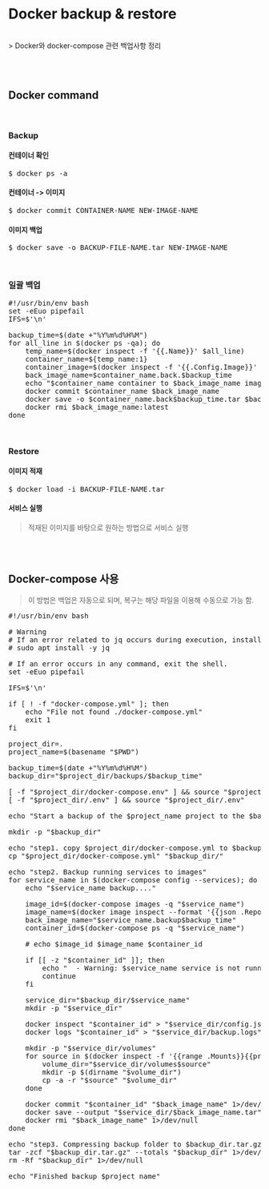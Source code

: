 # Docker backup & restore
</br>
> Docker와 docker-compose 관련 백업사항 정리

</br></br>

## Docker command
</br>

### Backup
#### 컨테이너 확인
<pre>$ docker ps -a</pre>
#### 컨테이너 -> 이미지
<pre>$ docker commit CONTAINER-NAME NEW-IMAGE-NAME</pre>
#### 이미지 백업
<pre>$ docker save -o BACKUP-FILE-NAME.tar NEW-IMAGE-NAME</pre>
</br>

### 일괄 백업
<pre>#!/usr/bin/env bash
set -eEuo pipefail
IFS=$'\n'

backup_time=$(date +"%Y%m%d%H%M")
for all_line in $(docker ps -qa); do
    temp_name=$(docker inspect -f '{{.Name}}' $all_line)
    container_name=${temp_name:1}
    container_image=$(docker inspect -f '{{.Config.Image}}' $all_line)
    back_image_name=$container_name.back.$backup_time
    echo "$container_name container to $back_image_name image"
    docker commit $container_name $back_image_name
    docker save -o $container_name.back$backup_time.tar $back_image_name
    docker rmi $back_image_name:latest
done</pre>
</br>

### Restore
#### 이미지 적재
<pre>$ docker load -i BACKUP-FILE-NAME.tar</pre>
#### 서비스 실행
> 적재된 이미지를 바탕으로 원하는 방법으로 서비스 실행

</br></br>

## Docker-compose 사용
> 이 방법은 백업은 자동으로 되며, 복구는 해당 파일을 이용해 수동으로 가능 함.
<pre>#!/usr/bin/env bash

# Warning
# If an error related to jq occurs during execution, install jq.
# sudo apt install -y jq

# If an error occurs in any command, exit the shell.
set -eEuo pipefail

IFS=$'\n'

if [ ! -f "docker-compose.yml" ]; then
    echo "File not found ./docker-compose.yml"
    exit 1
fi

project_dir=.
project_name=$(basename "$PWD")

backup_time=$(date +"%Y%m%d%H%M")
backup_dir="$project_dir/backups/$backup_time"

[ -f "$project_dir/docker-compose.env" ] && source "$project_dir/docker-compose.env"
[ -f "$project_dir/.env" ] && source "$project_dir/.env"

echo "Start a backup of the $project_name project to the $backup_dir directory."

mkdir -p "$backup_dir"

echo "step1. copy $project_dir/docker-compose.yml to $backup_dir/docker-compose.yml"
cp "$project_dir/docker-compose.yml" "$backup_dir/"

echo "step2. Backup running services to images"
for service_name in $(docker-compose config --services); do
    echo "$service_name backup...."
    
    image_id=$(docker-compose images -q "$service_name")
    image_name=$(docker image inspect --format '{{json .RepoTags}}' "$image_id" | jq -r '.[0]')
    back_image_name="$service_name.backup$backup_time"
    container_id=$(docker-compose ps -q "$service_name")

    # echo $image_id $image_name $container_id

    if [[ -z "$container_id" ]]; then
        echo "  - Warning: $service_name service is not running."
        continue
    fi
    
    service_dir="$backup_dir/$service_name"
    mkdir -p "$service_dir"

    docker inspect "$container_id" > "$service_dir/config.json"
    docker logs "$container_id" > "$service_dir/backup.logs" 2> "$service_dir/backup.err"

    mkdir -p "$service_dir/volumes"
    for source in $(docker inspect -f '{{range .Mounts}}{{println .Source}}{{end}}' $container_id); do
        volume_dir="$service_dir/volumes$source"
        mkdir -p $(dirname "$volume_dir")
        cp -a -r "$source" "$volume_dir"
    done

    docker commit "$container_id" "$back_image_name" 1>/dev/null
    docker save --output "$service_dir/$back_image_name.tar" "$back_image_name" 1>/dev/null
    docker rmi "$back_image_name" 1>/dev/null
done

echo "step3. Compressing backup folder to $backup_dir.tar.gz"
tar -zcf "$backup_dir.tar.gz" --totals "$backup_dir" 1>/dev/null
rm -Rf "$backup_dir" 1>/dev/null

echo "Finished backup $project_name"
</pre>
